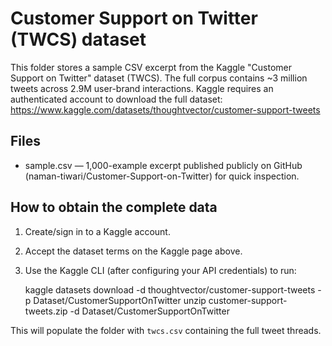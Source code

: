 Customer Support on Twitter (TWCS) dataset
=========================================

This folder stores a sample CSV excerpt from the Kaggle "Customer Support on Twitter" dataset (TWCS). The full corpus contains ~3 million tweets across 2.9M user-brand interactions. Kaggle requires an authenticated account to download the full dataset: https://www.kaggle.com/datasets/thoughtvector/customer-support-tweets

Files
-----
- sample.csv — 1,000-example excerpt published publicly on GitHub (naman-tiwari/Customer-Support-on-Twitter) for quick inspection.

How to obtain the complete data
-------------------------------
1. Create/sign in to a Kaggle account.
2. Accept the dataset terms on the Kaggle page above.
3. Use the Kaggle CLI (after configuring your API credentials) to run:

   kaggle datasets download -d thoughtvector/customer-support-tweets -p Dataset/CustomerSupportOnTwitter
   unzip customer-support-tweets.zip -d Dataset/CustomerSupportOnTwitter

This will populate the folder with `twcs.csv` containing the full tweet threads.
